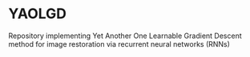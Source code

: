 # YAOLGD
Repository implementing Yet Another One Learnable Gradient Descent method for image restoration via recurrent neural networks (RNNs)
